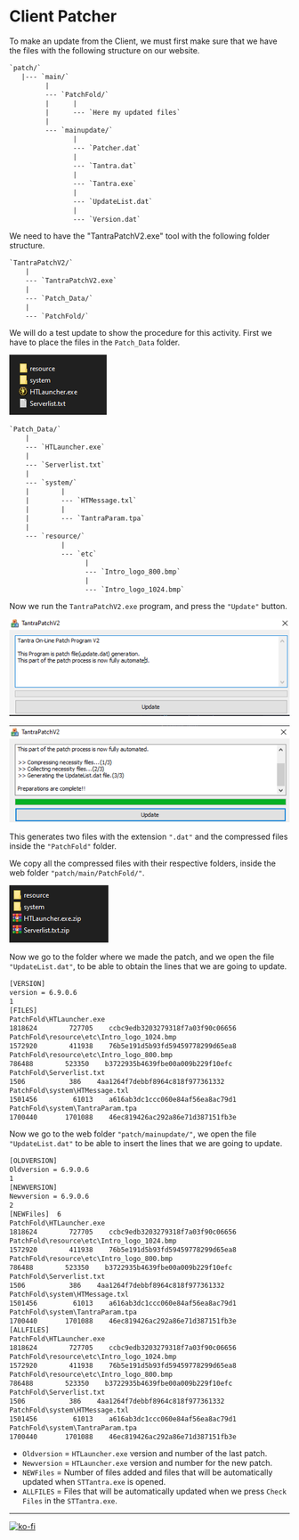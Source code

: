 # Client Patcher

To make an update from the Client, we must first make sure that we have the files with the following structure on our website.

```note
`patch/`  
   |--- `main/`  
         |  
         --- `PatchFold/`  
         |      |  
         |      --- `Here my updated files`  
         |  
         --- `mainupdate/`  
                |  
                --- `Patcher.dat`  
                |  
                --- `Tantra.dat`  
                |  
                --- `Tantra.exe`  
                |  
                --- `UpdateList.dat`  
                |  
                --- `Version.dat`  
```

We need to have the "TantraPatchV2.exe" tool with the following folder structure.

```note
`TantraPatchV2/`  
    |  
    --- `TantraPatchV2.exe`  
    |  
    --- `Patch_Data/`  
    |  
    --- `PatchFold/`  
```

We will do a test update to show the procedure for this activity. First we have to place the files in the `Patch_Data` folder.

![Patch Data test files](https://github.com/FernandoCalmet/Tantra/blob/master/extras/img/installation/web/client_patch/patch_data_test.png?raw=true)

```note
`Patch_Data/`  
    |  
    --- `HTLauncher.exe`  
    |  
    --- `Serverlist.txt`  
    |  
    --- `system/`  
    |        |  
    |        --- `HTMessage.txl`  
    |        |  
    |        --- `TantraParam.tpa`  
    |  
    --- `resource/`  
             |  
             --- `etc`  
                   |  
                   --- `Intro_logo_800.bmp`  
                   |  
                   --- `Intro_logo_1024.bmp`  
```

Now we run the `TantraPatchV2.exe` program, and press the `"Update"` button.

![TantrapatchV2](https://github.com/FernandoCalmet/Tantra/blob/master/extras/img/installation/web/client_patch/tantrapatchv2.png?raw=true)

![TantrapatchV2 executed](https://github.com/FernandoCalmet/Tantra/blob/master/extras/img/installation/web/client_patch/tantrapatchv2_executed.png?raw=true)

This generates two files with the extension `".dat"` and the compressed files inside the `"PatchFold"` folder.

We copy all the compressed files with their respective folders, inside the web folder `"patch/main/PatchFold/"`.

![PatchFold output](https://github.com/FernandoCalmet/Tantra/blob/master/extras/img/installation/web/client_patch/patchfold_output.png?raw=true)

Now we go to the folder where we made the patch, and we open the file `"UpdateList.dat"`, to be able to obtain the lines that we are going to update.

```note
[VERSION]  
version = 6.9.0.6  
1  
[FILES]  
PatchFold\HTLauncher.exe                                                           1818624        727705    ccbc9edb3203279318f7a03f90c06656  
PatchFold\resource\etc\Intro_logo_1024.bmp                                         1572920        411938    76b5e191d5b93fd59459778299d65ea8  
PatchFold\resource\etc\Intro_logo_800.bmp                                           786488        523350    b3722935b4639fbe00a009b229f10efc  
PatchFold\Serverlist.txt                                                              1506           386    4aa1264f7debbf8964c818f977361332  
PatchFold\system\HTMessage.txl                                                     1501456         61013    a616ab3dc1ccc060e84af56ea8ac79d1  
PatchFold\system\TantraParam.tpa                                                   1700440       1701088    46ec819426ac292a86e71d387151fb3e  

```

Now we go to the web folder `"patch/mainupdate/"`, we open the file `"UpdateList.dat"` to be able to insert the lines that we are going to update.

```note
[OLDVERSION]  
Oldversion = 6.9.0.6  
1  
[NEWVERSION]  
Newversion = 6.9.0.6  
2  
[NEWFiles]	6
PatchFold\HTLauncher.exe                                                           1818624        727705    ccbc9edb3203279318f7a03f90c06656  
PatchFold\resource\etc\Intro_logo_1024.bmp                                         1572920        411938    76b5e191d5b93fd59459778299d65ea8  
PatchFold\resource\etc\Intro_logo_800.bmp                                           786488        523350    b3722935b4639fbe00a009b229f10efc  
PatchFold\Serverlist.txt                                                              1506           386    4aa1264f7debbf8964c818f977361332  
PatchFold\system\HTMessage.txl                                                     1501456         61013    a616ab3dc1ccc060e84af56ea8ac79d1  
PatchFold\system\TantraParam.tpa                                                   1700440       1701088    46ec819426ac292a86e71d387151fb3e 
[ALLFILES]
PatchFold\HTLauncher.exe                                                           1818624        727705    ccbc9edb3203279318f7a03f90c06656  
PatchFold\resource\etc\Intro_logo_1024.bmp                                         1572920        411938    76b5e191d5b93fd59459778299d65ea8  
PatchFold\resource\etc\Intro_logo_800.bmp                                           786488        523350    b3722935b4639fbe00a009b229f10efc  
PatchFold\Serverlist.txt                                                              1506           386    4aa1264f7debbf8964c818f977361332  
PatchFold\system\HTMessage.txl                                                     1501456         61013    a616ab3dc1ccc060e84af56ea8ac79d1  
PatchFold\system\TantraParam.tpa                                                   1700440       1701088    46ec819426ac292a86e71d387151fb3e 
```

- `Oldversion` = `HTLauncher.exe` version and number of the last patch.
- `Newversion` = `HTLauncher.exe` version and number for the new patch.
- `NEWFiles` = Number of files added and files that will be automatically updated when `STTantra.exe` is opened.
- `ALLFILES` = Files that will be automatically updated when we press `Check Files` in the `STTantra.exe`.

---

[![ko-fi](https://www.ko-fi.com/img/githubbutton_sm.svg)](https://ko-fi.com/T6T41JKMI)
